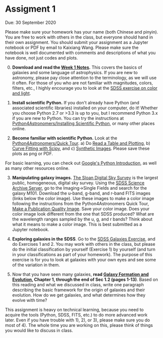 # Assigment 1

Due: 30 September 2020

Please make sure your homework has your name (both Chinese and pinyin). You are free to work with others in the class, but everyone should hand in their own assignment. You should submit your assignment as a Jupyter notebook or PDF by email to Kaixiang Wang. Please make sure the notebook is well documented with comments and descriptions of what you have done, not just codes and plots.

0) **Download and read the [Week 1 Notes](http://kiaa.pku.edu.cn/~peng/teaching/galaxies19/Lecture01-2020.pdf).** This covers the basics of galaxies and some language of astrophysics. If you are new to astronomy, please pay close attention to the terminology, as we will use it often. For those of you who are not familiar with magnitudes, colors, filters, etc., I highly encourage you to look at the [SDSS exercise on color and light](http://skyserver.sdss.org/dr12/en/proj/advanced/color/colorhome.aspx).

1) **Install scientific Python.** If you don't already have Python (and associated scientific libraries) installed on your computer, do it! Whether you choose Python 2.7 or >3.3 is up to you, but I recommend Python 3.x if you are new to Python.
You can try the instructions at [Python4Astronomers/Installing Scientific Python](https://python4astronomers.github.io/installation/python_install.html), or many other places online.

2) **Become familiar with scientific Python.** Look at the [Python4Astronomers/Quick Tour](https://python4astronomers.github.io/intro/quick-tour.html). a) Do [Read a Table and Plotting](https://python4astronomers.github.io/intro/quick-tour.html#reading-a-table-and-plotting), b) [Curve Fitting with Scipy](https://python4astronomers.github.io/intro/quick-tour.html#curve-fitting-with-scipy), and c) [Synthetic Images](https://python4astronomers.github.io/intro/quick-tour.html#synthetic-images). Please save these plots as png or PDF.

For basic learning, you can check out [Google's Python Introduction](https://developers.google.com/edu/python/introduction), as well as many other resources online.

3) **Manipulating galaxy images.** [The Sloan Digital Sky Survey](http://www.sdss3.org) is the largest public, homogeneous, digital sky survey. Using the [SDSS Science Archive Server](http://dr12.sdss3.org/), go to the Imaging->Single Fields and search for the galaxy M101. Download the u-band, g-band, and r-band FITS images (links below the color image). Use these images to make a color image following the instructions from the Python4Astronomers Quick Tour, [Make a Publication Quality Image](https://python4astronomers.github.io/intro/quick-tour.html#making-a-publication-quality-image). Save your color image. Does your color image look different from the one that SDSS produced? What are the wavelength ranges sampled by the u, g, and r bands? Think about what it means to make a color image. This is best submitted as a Jupyter notebook.

4) **Exploring galaxies in the SDSS**. Go to the [SDSS Galaxies Exercise](http://skyserver.sdss.org/dr12/en/proj/advanced/galaxies/galaxieshome.aspx), and do Exercises 1 and 2. You may work with others in the class, but please do the initial classification by yourself (Exercise 1) by yourself (and turn in your classifications as part of your homework). The purpose of this exercise is for you to look at galaxies with your own eyes and see some of the variation in them.

5) Now that you have seen many galaxies, **read [Galaxy Formation and Evolution](http://www.amazon.com/Galaxy-Formation-Evolution-Houjun-Mo/dp/0521857937), Chapter 1, through the end of Sec 1.2 (pages 1-13)**. Based on this reading and what we discussed in class, write one paragraph describing the basic framework for the origin of galaxies and their evolution. How do we get galaxies, and what determines how they evolve with time?

This assignment is heavy on technical learning, because you need to acquire the tools (Python, SDSS, FITS, etc.) to do more advanced work later. Even if you have trouble with 1), 2), or 3), please make sure you do most of 4). The whole time you are working on this, please think of things you would like to discuss in class.
